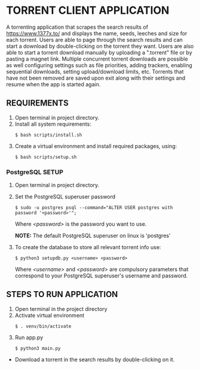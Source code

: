 # TORRENT CLIENT APPLICATION
A torrenting application that scrapes the search results of https://www.1377x.to/ and displays the name, seeds, leeches and size for each 
torrent. Users are able to page through the search results and can start a download by double-clicking on the 
torrent they want. Users are also able to start a torrent download manually by uploading a ".torrent" file or by pasting 
a magnet link. Multiple concurrent torrent downloads are possible as well configuring settings such as file priorities, 
adding trackers, enabling sequential downloads, setting upload/download limits, etc. Torrents that have not been removed 
are saved upon exit along with their settings and resume when the app is started again.
## REQUIREMENTS
1. Open terminal in project directory.
2. Install all system requirements:
   ```
   $ bash scripts/install.sh
   ```
3. Create a virtual environment and install required packages, using:
   ```
   $ bash scripts/setup.sh
   ```

### PostgreSQL SETUP
1. Open terminal in project directory.
2. Set the PostgreSQL superuser password
   ```
   $ sudo -u postgres psql --command="ALTER USER postgres with password '<password>'";
   ```
   Where _\<password\>_ is the password you want to use.

   **NOTE:** The default PostgreSQL superuser on linux is 'postgres'


3. To create the database to store all relevant torrent info use:
    ```
    $ python3 setupdb.py <username> <password>
    ```
   Where _\<username\>_ and _\<password\>_ are compulsory parameters that correspond to your PostgreSQL superuser's username 
   and password.

## STEPS TO RUN APPLICATION
1. Open terminal in the project directory
2. Activate virtual environment
    ```
    $ . venv/bin/activate
    ```
3. Run app.py
    ```
    $ python3 main.py
    ```

* Download a torrent in the search results by double-clicking on it.
